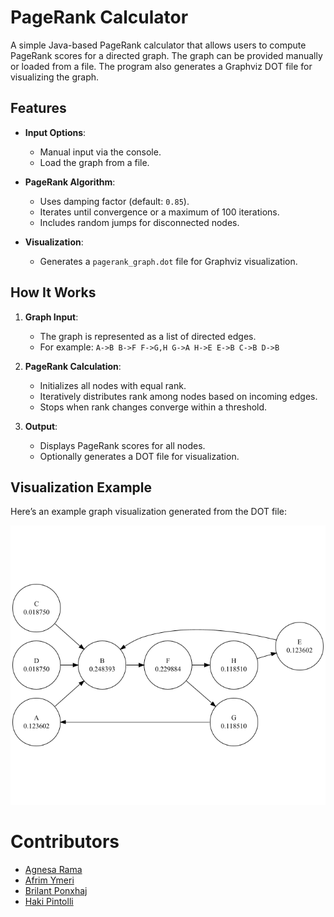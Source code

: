 # PageRank Calculator

A simple Java-based PageRank calculator that allows users to compute PageRank scores for a directed graph. The graph can be provided manually or loaded from a file. The program also generates a Graphviz DOT file for visualizing the graph.

## Features

- **Input Options**: 
  - Manual input via the console.
  - Load the graph from a file.

- **PageRank Algorithm**: 
  - Uses damping factor (default: `0.85`).
  - Iterates until convergence or a maximum of 100 iterations.
  - Includes random jumps for disconnected nodes.

- **Visualization**: 
  - Generates a `pagerank_graph.dot` file for Graphviz visualization.

## How It Works

1. **Graph Input**:
   - The graph is represented as a list of directed edges.
   - For example:
`A->B
 B->F
 F->G,H
 G->A
 H->E
 E->B
 C->B
 D->B` 

2. **PageRank Calculation**:
   - Initializes all nodes with equal rank.
   - Iteratively distributes rank among nodes based on incoming edges.
   - Stops when rank changes converge within a threshold.

3. **Output**:
   - Displays PageRank scores for all nodes.
   - Optionally generates a DOT file for visualization.
     
## Visualization Example

Here’s an example graph visualization generated from the DOT file:

![Graph Visualization](./example.png)

# Contributors 
* [Agnesa Rama](https://github.com/agnesarama1)
* [Afrim Ymeri](https://github.com/afrimymeri)
* [Brilant Ponxhaj](https://github.com/BrilantP)
* [Haki Pintolli](https://github.com/HakiPintolli)
